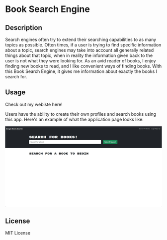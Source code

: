 # Book Search Engine

## Description

Search engines often try to extend their searching capabilities to as many topics as possible. Often times, if a user is trying to find specific information about a topic, search engines may take into account all generally related things about that topic, when in reality the information given back to the user is not what they were looking for. As an avid reader of books, I enjoy finding new books to read, and I like convenient ways of finding books. With this Book Search Engine, it gives me information about exactly the books I search for.

## Usage

Check out my webiste here! 

Users have the ability to create their own profiles and search books using this app. Here's an example of what the application page looks like:

![Book Search Engine webpage](images/bookWebsite.jpg)

## License

MIT License